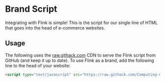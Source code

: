# Brand Script

Integrating with Flink is simple! This is the script for our single line of HTML that goes into the head of e-commerce websites.

## Usage

The following uses the [raw.githack.com](https://raw.githack.com) CDN to serve the Flink script from GitHub (and keep it up to date). To use Flink as a brand, add the following line to the head of your website:

```html
<script type="text/javascript" src="https://raw.githack.com/Computing-Collective/Flink/main/brand-script/script.js" defer="defer"></script>
```
